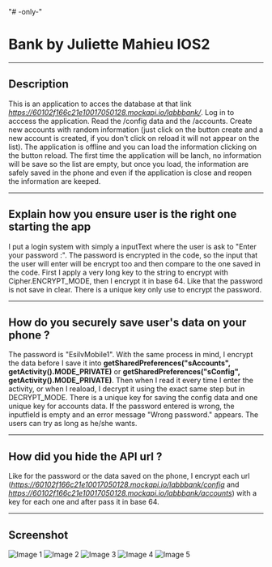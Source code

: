 "# -only-" 
# Bank by Juliette Mahieu IOS2
***
## Description
This is an application to acces the database at that link *https://60102f166c21e10017050128.mockapi.io/labbbank/*.
Log in to acccess the application.
Read the /config data and the /accounts. 
Create new accounts with random information (just click on the button create and a new account is created, if you don't click on reload it will not appear on the list). 
The application is offline and you can load the information clicking on the button reload.
The first time the application will be lanch, no information will be save so the list are empty, but once you load, the information are safely saved in the phone and even if the application is close and reopen the information are keeped.



***
## Explain how you ensure user is the right one starting the app
I put a login system with simply a inputText where the user is ask to "Enter your password :".
The password is encrypted in the code, so the input that the user will enter will be encrypt too and then compare to the one saved in the code.
First I apply a very long key to the string to encrypt with Cipher.ENCRYPT_MODE, then I encrypt it in base 64.
Like that the password is not save in clear. 
There is a unique key only use to encrypt the password.


***
## How do you securely save user's data on your phone ?
The password is "EsilvMobile1".
With the same process in mind, I encrypt the data before I save it into **getSharedPreferences("sAccounts", getActivity().MODE_PRIVATE)** or **getSharedPreferences("sConfig", getActivity().MODE_PRIVATE)**.
Then when I read it every time I enter the activity, or when I reaload, I decrypt it using the exact same step but in DECRYPT_MODE. 
There is a unique key for saving the config data and one unique key for accounts data.
If the password entered is wrong, the inputfield is empty and an error message "Wrong password." appears. The users can try as long as he/she wants.


***
## How did you hide the API url ?
Like for the password or the data saved on the phone, I encrypt each url (*https://60102f166c21e10017050128.mockapi.io/labbbank/config* and *https://60102f166c21e10017050128.mockapi.io/labbbank/accounts*) with a key for each one and after pass it in base 64.



***
## Screenshot
![Image 1](https://github.com/juliettemahieu/-only-/blob/main/capture1.jpg)
![Image 2](https://github.com/juliettemahieu/-only-/blob/main/capture2.jpg)
![Image 3](https://github.com/juliettemahieu/-only-/blob/main/capture3.jpg)
![Image 4](https://github.com/juliettemahieu/-only-/blob/main/capture4.jpg)
![Image 5](https://github.com/juliettemahieu/-only-/blob/main/capture5.jpg)








